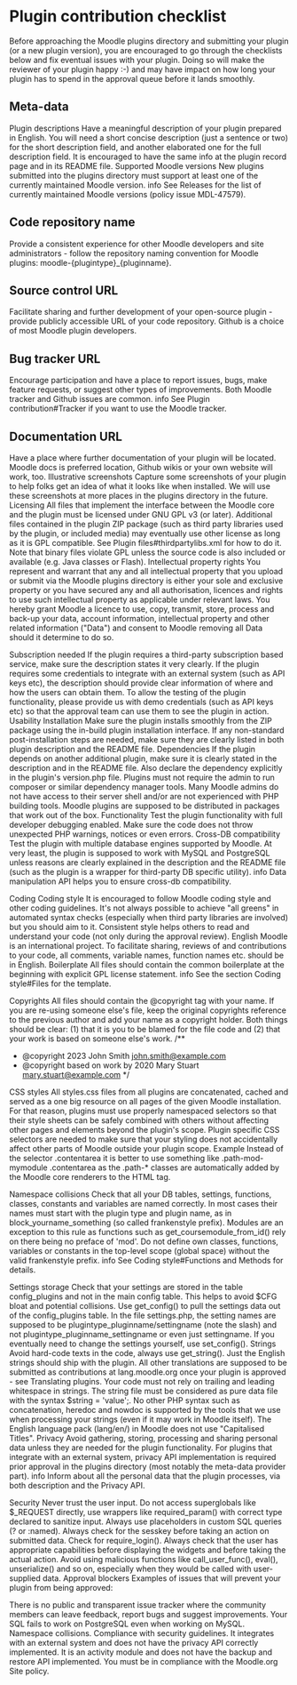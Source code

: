 # Plugin contribution checklist
[](https://moodledev.io/general/community/plugincontribution/checklist)

Before approaching the Moodle plugins directory and submitting your plugin (or a new plugin version), you are encouraged to go through the checklists below and fix eventual issues with your plugin. Doing so will make the reviewer of your plugin happy :-) and may have impact on how long your plugin has to spend in the approval queue before it lands smoothly.

## Meta-data
Plugin descriptions
Have a meaningful description of your plugin prepared in English.
You will need a short concise description (just a sentence or two) for the short description field, and another elaborated one for the full description field.
It is encouraged to have the same info at the plugin record page and in its README file.
Supported Moodle versions
New plugins submitted into the plugins directory must support at least one of the currently maintained Moodle version.
info
See Releases for the list of currently maintained Moodle versions (policy issue MDL-47579).

## Code repository name
Provide a consistent experience for other Moodle developers and site administrators - follow the repository naming convention for Moodle plugins: moodle-{plugintype}_{pluginname}.
## Source control URL
Facilitate sharing and further development of your open-source plugin - provide publicly accessible URL of your code repository.
Github is a choice of most Moodle plugin developers.
## Bug tracker URL
Encourage participation and have a place to report issues, bugs, make feature requests, or suggest other types of improvements.
Both Moodle tracker and Github issues are common.
info
See Plugin contribution#Tracker if you want to use the Moodle tracker.

## Documentation URL
Have a place where further documentation of your plugin will be located.
Moodle docs is preferred location, Github wikis or your own website will work, too.
Illustrative screenshots
Capture some screenshots of your plugin to help folks get an idea of what it looks like when installed.
We will use these screenshots at more places in the plugins directory in the future.
Licensing
All files that implement the interface between the Moodle core and the plugin must be licensed under GNU GPL v3 (or later).
Additional files contained in the plugin ZIP package (such as third party libraries used by the plugin, or included media) may eventually use other license as long as it is GPL compatible. See Plugin files#thirdpartylibs.xml for how to do it.
Note that binary files violate GPL unless the source code is also included or available (e.g. Java classes or Flash).
Intellectual property rights
You represent and warrant that any and all intellectual property that you upload or submit via the Moodle plugins directory is either your sole and exclusive property or you have secured any and all authorisation, licences and rights to use such intellectual property as applicable under relevant laws. You hereby grant Moodle a licence to use, copy, transmit, store, process and back-up your data, account information, intellectual property and other related information ("Data") and consent to Moodle removing all Data should it determine to do so.

Subscription needed
If the plugin requires a third-party subscription based service, make sure the description states it very clearly.
If the plugin requires some credentials to integrate with an external system (such as API keys etc), the description should provide clear information of where and how the users can obtain them.
To allow the testing of the plugin functionality, please provide us with demo credentials (such as API keys etc) so that the approval team can use them to see the plugin in action.
Usability
Installation
Make sure the plugin installs smoothly from the ZIP package using the in-build plugin installation interface.
If any non-standard post-installation steps are needed, make sure they are clearly listed in both plugin description and the README file.
Dependencies
If the plugin depends on another additional plugin, make sure it is clearly stated in the description and in the README file.
Also declare the dependency explicitly in the plugin's version.php file.
Plugins must not require the admin to run composer or similar dependency manager tools. Many Moodle admins do not have access to their server shell and/or are not experienced with PHP building tools. Moodle plugins are supposed to be distributed in packages that work out of the box.
Functionality
Test the plugin functionality with full developer debugging enabled.
Make sure the code does not throw unexpected PHP warnings, notices or even errors.
Cross-DB compatibility
Test the plugin with multiple database engines supported by Moodle.
At very least, the plugin is supposed to work with MySQL and PostgreSQL unless reasons are clearly explained in the description and the README file (such as the plugin is a wrapper for third-party DB specific utility).
info
Data manipulation API helps you to ensure cross-db compatibility.

Coding
Coding style
It is encouraged to follow Moodle coding style and other coding guidelines.
It's not always possible to achieve "all greens" in automated syntax checks (especially when third party libraries are involved) but you should aim to it.
Consistent style helps others to read and understand your code (not only during the approval review).
English
Moodle is an international project. To facilitate sharing, reviews of and contributions to your code, all comments, variable names, function names etc. should be in English.
Boilerplate
All files should contain the common boilerplate at the beginning with explicit GPL license statement.
info
See the section Coding style#Files for the template.

Copyrights
All files should contain the @copyright tag with your name.
If you are re-using someone else's file, keep the original copyrights reference to the previous author and add your name as a copyright holder.
Both things should be clear: (1) that it is you to be blamed for the file code and (2) that your work is based on someone else's work.
/**
 * @copyright 2023 John Smith <john.smith@example.com>
 * @copyright based on work by 2020 Mary Stuart <mary.stuart@example.com>
 */

CSS styles
All styles.css files from all plugins are concatenated, cached and served as a one big resource on all pages of the given Moodle installation.
For that reason, plugins must use properly namespaced selectors so that their style sheets can be safely combined with others without affecting other pages and elements beyond the plugin's scope.
Plugin specific CSS selectors are needed to make sure that your styling does not accidentally affect other parts of Moodle outside your plugin scope.
Example
Instead of the selector .contentarea it is better to use something like .path-mod-mymodule .contentarea as the .path-\* classes are automatically added by the Moodle core renderers to the HTML <body> tag.

Namespace collisions
Check that all your DB tables, settings, functions, classes, constants and variables are named correctly. In most cases their names must start with the plugin type and plugin name, as in block_yourname_something (so called frankenstyle prefix). Modules are an exception to this rule as functions such as get_coursemodule_from_id() rely on there being no preface of 'mod'.
Do not define own classes, functions, variables or constants in the top-level scope (global space) without the valid frankenstyle prefix.
info
See Coding style#Functions and Methods for details.

Settings storage
Check that your settings are stored in the table config_plugins and not in the main config table.
This helps to avoid $CFG bloat and potential collisions.
Use get_config() to pull the settings data out of the config_plugins table.
In the file settings.php, the setting names are supposed to be plugintype_pluginname/settingname (note the slash) and not plugintype_pluginname_settingname or even just settingname.
If you eventually need to change the settings yourself, use set_config().
Strings
Avoid hard-code texts in the code, always use get_string().
Just the English strings should ship with the plugin. All other translations are supposed to be submitted as contributions at lang.moodle.org once your plugin is approved - see Translating plugins.
Your code must not rely on trailing and leading whitespace in strings.
The string file must be considered as pure data file with the syntax $string[]('id') = 'value';. No other PHP syntax such as concatenation, heredoc and nowdoc is supported by the tools that we use when processing your strings (even if it may work in Moodle itself).
The English language pack (lang/en/) in Moodle does not use "Capitalised Titles".
Privacy
Avoid gathering, storing, processing and sharing personal data unless they are needed for the plugin functionality.
For plugins that integrate with an external system, privacy API implementation is required prior approval in the plugins directory (most notably the meta-data provider part).
info
Inform about all the personal data that the plugin processes, via both description and the Privacy API.

Security
Never trust the user input.
Do not access superglobals like $_REQUEST directly, use wrappers like required_param() with correct type declared to sanitize input.
Always use placeholders in custom SQL queries (? or :named).
Always check for the sesskey before taking an action on submitted data.
Check for require_login().
Always check that the user has appropriate capabilities before displaying the widgets and before taking the actual action.
Avoid using malicious functions like call_user_func(), eval(), unserialize() and so on, especially when they would be called with user-supplied data.
Approval blockers
Examples of issues that will prevent your plugin from being approved:

There is no public and transparent issue tracker where the community members can leave feedback, report bugs and suggest improvements.
Your SQL fails to work on PostgreSQL even when working on MySQL.
Namespace collisions.
Compliance with security guidelines.
It integrates with an external system and does not have the privacy API correctly implemented.
It is an activity module and does not have the backup and restore API implemented.
You must be in compliance with the Moodle.org Site policy.
